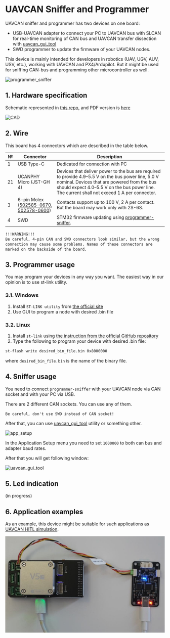 # UAVCAN Sniffer and Programmer

UAVCAN sniffer and programmer has two devices on one board:
- USB-UAVCAN adapter to connect your PC to UAVCAN bus with SLCAN for real-time monitoring of CAN bus and UAVCAN transfer dissection with [uavcan_gui_tool](https://github.com/UAVCAN/gui_tool)
- SWD programmer to update the firmware of your UAVCAN nodes.

This device is mainly intended for developers in robotics (UAV, UGV, AUV, USV, etc.), working with UAVCAN and PX4/Ardupilot. But it might be used for sniffing CAN-bus and programming other microcontroller as well.

![programmer_sniffer](programmer_sniffer.png?raw=true "programmer_sniffer")

## 1. Hardware specification

Schematic represented in [this repo](https://github.com/sainquake/UAVCAN-Sniffer-STM-Programmer), and PDF version is [here](https://github.com/sainquake/UAVCAN-Sniffer-STM-Programmer/blob/master/Project%20Outputs%20for%20CAN_SNIFFER/Output.PDF)

![CAD](https://github.com/sainquake/UAVCAN-Sniffer-STM-Programmer/blob/master/CAD/CAN_SNIFFER.JPG?raw=true "CAD")

## 2. Wire

This board has 4 connectors which are described in the table below.

| № | Connector | Description |
| - | --------- | ----------- |
| 1 | USB Type-C | Dedicated for connection with PC |
| 21 | UCANPHY Micro (JST-GH 4) | Devices that deliver power to the bus are required to provide 4.9–5.5 V on the bus power line, 5.0 V nominal. Devices that are powered from the bus should expect 4.0–5.5 V on the bus power line. The current shall not exceed 1 A per connector. |
| 3 | 6-pin Molex  ([502585-0670](https://www.molex.com/molex/products/part-detail/pcb_receptacles/5025850670), [502578-0600](https://www.molex.com/molex/products/part-detail/crimp_housings/5025780600)) | Contacts support up to 100 V, 2 A per contact. But the board may work only with 2S-6S. |
| 4 | SWD | STM32 firmware updating using [programmer-sniffer](docs/guide/programmer_sniffer/README.md). |


```
!!!WARNING!!!
Be careful, 4-pin CAN and SWD connectors look similar, but the wrong connection may cause some problems. Names of these connectors are marked on the backside of the board.
```

## 3. Programmer usage

You may program your devices in any way you want. The easiest way in our opinion is to use st-link utility.


### 3.1. Windows

1. Install `ST-LINK utility` from [the official site](https://www.st.com/en/development-tools/stsw-link004.html)
2. Use GUI to program a node with desired .bin file


### 3.2. Linux

1. Install `st-link` using [the instruction from the official GitHub repository](https://github.com/stlink-org/stlink#installation)
2. Type the following to program your device with desired .bin file:

```bash
st-flash write desired_bin_file.bin 0x8000000
```

where `desired_bin_file.bin` is the name of the binary file.

## 4. Sniffer usage

You need to connect `programmer-sniffer` with your UAVCAN node via CAN socket and with your PC via USB.

There are 2 different CAN sockets. You can use any of them.

```
Be careful, don't use SWD instead of CAN socket!
```

After that, you can use [uavcan_gui_tool](https://github.com/UAVCAN/gui_tool) utility or something other.

![app_setup](app_setup.png?raw=true "app_setup")

In the Application Setup menu you need to set `1000000` to both can bus and adapter baud rates.

After that you will get following window:

![uavcan_gui_tool](uavcan_gui_tool.png?raw=true "uavcan_gui_tool")

## 5. Led indication

(in progress)

## 6. Application examples

As an example, this device might be suitable for such applications as [UAVCAN HITL simulation](https://github.com/InnopolisAero/innopolis_vtol_dynamics).

![alt text](https://github.com/InnopolisAero/innopolis_vtol_dynamics/blob/master/img/sniffer_connection.png?raw=true)
